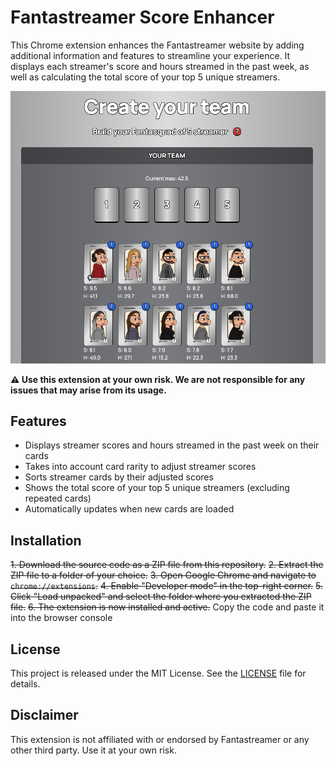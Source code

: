 # Fantastreamer Score Enhancer

This Chrome extension enhances the Fantastreamer website by adding additional information and features to streamline your experience. It displays each streamer's score and hours streamed in the past week, as well as calculating the total score of your top 5 unique streamers.

![Demo](https://raw.githubusercontent.com/scilla/fanta-info/master/demo.png)

**⚠️ Use this extension at your own risk. We are not responsible for any issues that may arise from its usage.**

## Features

- Displays streamer scores and hours streamed in the past week on their cards
- Takes into account card rarity to adjust streamer scores
- Sorts streamer cards by their adjusted scores
- Shows the total score of your top 5 unique streamers (excluding repeated cards)
- Automatically updates when new cards are loaded

## Installation

~~1. Download the source code as a ZIP file from this repository.~~
~~2. Extract the ZIP file to a folder of your choice.~~
~~3. Open Google Chrome and navigate to `chrome://extensions`.~~
~~4. Enable "Developer mode" in the top-right corner.~~
~~5. Click "Load unpacked" and select the folder where you extracted the ZIP file.~~
~~6. The extension is now installed and active.~~
Copy the code and paste it into the browser console

## License

This project is released under the MIT License. See the [LICENSE](LICENSE) file for details.

## Disclaimer

This extension is not affiliated with or endorsed by Fantastreamer or any other third party. Use it at your own risk.
